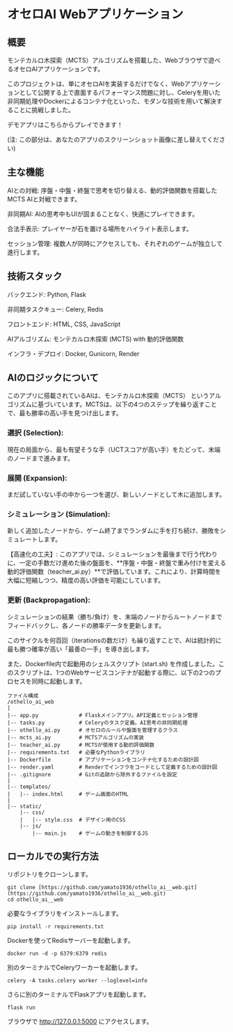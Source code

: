 # オセロAI Webアプリケーション

## 概要
モンテカルロ木探索（MCTS）アルゴリズムを搭載した、Webブラウザで遊べるオセロAIアプリケーションです。

このプロジェクトは、単にオセロAIを実装するだけでなく、Webアプリケーションとして公開する上で直面するパフォーマンス問題に対し、Celeryを用いた非同期処理やDockerによるコンテナ化といった、モダンな技術を用いて解決することに挑戦しました。

デモアプリはこちらからプレイできます！

(注: この部分は、あなたのアプリのスクリーンショット画像に差し替えてください)

## 主な機能
AIとの対戦: 序盤・中盤・終盤で思考を切り替える、動的評価関数を搭載したMCTS AIと対戦できます。

非同期AI: AIの思考中もUIが固まることなく、快適にプレイできます。

合法手表示: プレイヤーが石を置ける場所をハイライト表示します。

セッション管理: 複数人が同時にアクセスしても、それぞれのゲームが独立して進行します。

## 技術スタック
バックエンド: Python, Flask

非同期タスクキュー: Celery, Redis

フロントエンド: HTML, CSS, JavaScript

AIアルゴリズム: モンテカルロ木探索 (MCTS) with 動的評価関数

インフラ・デプロイ: Docker, Gunicorn, Render

## AIのロジックについて
このアプリに搭載されているAIは、モンテカルロ木探索（MCTS） というアルゴリズムに基づいています。MCTSは、以下の4つのステップを繰り返すことで、最も勝率の高い手を見つけ出します。

### 選択 (Selection): 
現在の局面から、最も有望そうな手（UCTスコアが高い手）をたどって、末端のノードまで進みます。

### 展開 (Expansion): 
まだ試していない手の中から一つを選び、新しいノードとして木に追加します。

### シミュレーション (Simulation): 
新しく追加したノードから、ゲーム終了までランダムに手を打ち続け、勝敗をシミュレートします。

【高速化の工夫】: このアプリでは、シミュレーションを最後まで行う代わりに、一定の手数だけ進めた後の盤面を、**序盤・中盤・終盤で重み付けを変える動的評価関数（teacher_ai.py）**で評価しています。これにより、計算時間を大幅に短縮しつつ、精度の高い評価を可能にしています。

### 更新 (Backpropagation):
シミュレーションの結果（勝ち/負け）を、末端のノードからルートノードまでフィードバックし、各ノードの勝率データを更新します。

このサイクルを何百回（iterationsの数だけ）も繰り返すことで、AIは統計的に最も勝つ確率が高い「最善の一手」を導き出します。

また、Dockerfile内で起動用のシェルスクリプト (start.sh) を作成しました。このスクリプトは、1つのWebサービスコンテナが起動する際に、以下の2つのプロセスを同時に起動します。



```
ファイル構成
/othello_ai_web
|
|-- app.py             # Flaskメインアプリ。API定義とセッション管理
|-- tasks.py           # Celeryのタスク定義。AI思考の非同期処理
|-- othello_ai.py      # オセロのルールや盤面を管理するクラス
|-- mcts_ai.py         # MCTSアルゴリズムの実装
|-- teacher_ai.py      # MCTSが使用する動的評価関数
|-- requirements.txt   # 必要なPythonライブラリ
|-- Dockerfile         # アプリケーションをコンテナ化するための設計図
|-- render.yaml        # Renderでインフラをコードとして定義するための設計図
|-- .gitignore         # Gitの追跡から除外するファイルを設定
|
|-- templates/
|   |-- index.html     # ゲーム画面のHTML
|
|-- static/
    |-- css/
    |   |-- style.css  # デザイン用のCSS
    |-- js/
        |-- main.js    # ゲームの動きを制御するJS

```

## ローカルでの実行方法
リポジトリをクローンします。

```
git clone [https://github.com/yamato1936/othello_ai__web.git](https://github.com/yamato1936/othello_ai__web.git)
cd othello_ai__web
```
必要なライブラリをインストールします。

```
pip install -r requirements.txt
```

Dockerを使ってRedisサーバーを起動します。

```
docker run -d -p 6379:6379 redis
```

別のターミナルでCeleryワーカーを起動します。

```
celery -A tasks.celery worker --loglevel=info
```

さらに別のターミナルでFlaskアプリを起動します。

```
flask run
```

ブラウザで http://127.0.0.1:5000 にアクセスします。
